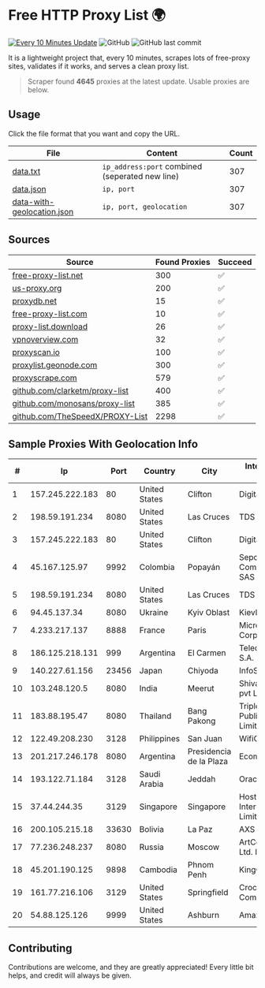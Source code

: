 
# Free HTTP Proxy List 🌍

[![Every 10 Minutes Update](https://github.com/mertguvencli/http-proxy-list/actions/workflows/main.yml/badge.svg?branch=main)](https://github.com/mertguvencli/http-proxy-list/actions/workflows/main.yml)
![GitHub](https://img.shields.io/github/license/mertguvencli/http-proxy-list)
![GitHub last commit](https://img.shields.io/github/last-commit/mertguvencli/http-proxy-list)

It is a lightweight project that, every 10 minutes, scrapes lots of free-proxy sites, validates if it works, and serves a clean proxy list.


> Scraper found **4645** proxies at the latest update. Usable proxies are below.

## Usage

Click the file format that you want and copy the URL.


|File|Content|Count|
|----|-------|-----|
|[data.txt](https://raw.githubusercontent.com/mertguvencli/http-proxy-list/main/proxy-list/data.txt)|`ip_address:port` combined (seperated new line)|307|
|[data.json](https://raw.githubusercontent.com/mertguvencli/http-proxy-list/main/proxy-list/data.json)|`ip, port`|307|
|[data-with-geolocation.json](https://raw.githubusercontent.com/mertguvencli/http-proxy-list/main/proxy-list/data-with-geolocation.json)|`ip, port, geolocation`|307|

## Sources

|Source|Found Proxies|Succeed|
|------|-------------|-------|
|[free-proxy-list.net](https://free-proxy-list.net)|300|✅|
|[us-proxy.org](https://www.us-proxy.org)|200|✅|
|[proxydb.net](http://proxydb.net)|15|✅|
|[free-proxy-list.com](https://free-proxy-list.com/?page=&port=&type%5B%5D=http&type%5B%5D=https&up_time=0&search=Search)|10|✅|
|[proxy-list.download](https://www.proxy-list.download/HTTP)|26|✅|
|[vpnoverview.com](https://vpnoverview.com/privacy/anonymous-browsing/free-proxy-servers)|32|✅|
|[proxyscan.io](https://www.proxyscan.io)|100|✅|
|[proxylist.geonode.com](https://proxylist.geonode.com/api/proxy-list?limit=300&page=1&sort_by=lastChecked&sort_type=desc&protocols=http,https)|300|✅|
|[proxyscrape.com](https://api.proxyscrape.com/v2/?request=displayproxies&protocol=http&timeout=10000&country=all&ssl=all&anonymity=all)|579|✅|
|[github.com/clarketm/proxy-list](https://raw.githubusercontent.com/clarketm/proxy-list/master/proxy-list-raw.txt)|400|✅|
|[github.com/monosans/proxy-list](https://raw.githubusercontent.com/monosans/proxy-list/main/proxies/http.txt)|385|✅|
|[github.com/TheSpeedX/PROXY-List](https://raw.githubusercontent.com/TheSpeedX/PROXY-List/master/http.txt)|2298|✅|


## Sample Proxies With Geolocation Info

|#|Ip|Port|Country|City|Internet Service Provider|
|-|--|----|-------|----|-------------------------|
|1|157.245.222.183|80|United States|Clifton|DigitalOcean, LLC|
|2|198.59.191.234|8080|United States|Las Cruces|TDS TELECOM|
|3|157.245.222.183|80|United States|Clifton|DigitalOcean, LLC|
|4|45.167.125.97|9992|Colombia|Popayán|Sepcom Comunicaciones SAS|
|5|198.59.191.234|8080|United States|Las Cruces|TDS TELECOM|
|6|94.45.137.34|8080|Ukraine|Kyiv Oblast|Kievline LLC|
|7|4.233.217.137|8888|France|Paris|Microsoft Corporation|
|8|186.125.218.131|999|Argentina|El Carmen|Telecom Argentina S.A.|
|9|140.227.61.156|23456|Japan|Chiyoda|InfoSphere|
|10|103.248.120.5|8080|India|Meerut|Shivansh Infotech pvt Ltd|
|11|183.88.195.47|8080|Thailand|Bang Pakong|Triple T Broadband Public Company Limited|
|12|122.49.208.230|3128|Philippines|San Juan|WifiCity, Inc|
|13|201.217.246.178|8080|Argentina|Presidencia de la Plaza|Ecom Chaco S.A.|
|14|193.122.71.184|3128|Saudi Arabia|Jeddah|Oracle Corporation|
|15|37.44.244.35|3129|Singapore|Singapore|Hostinger International Limited|
|16|200.105.215.18|33630|Bolivia|La Paz|AXS Bolivia S. A.|
|17|77.236.248.237|8080|Russia|Moscow|ArtCommunications Ltd. ISP. Moscow|
|18|45.201.190.125|9898|Cambodia|Phnom Penh|KingCorp Inc|
|19|161.77.216.106|3129|United States|Springfield|Crocker Communications|
|20|54.88.125.126|9999|United States|Ashburn|Amazon.com, Inc.|



## Contributing

Contributions are welcome, and they are greatly appreciated! Every
little bit helps, and credit will always be given.

